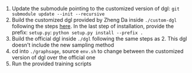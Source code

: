 1. Update the submodule pointing to the customized version of dgl: `git submodule update --init --recursive`
2. Build the customized dgl provided by Zheng Da inside `./custom-dgl` following the steps [here](https://docs.dgl.ai/install/index.html#install-from-source). In the last step of installation, provide the prefix: `setup.py`: `python setup.py install --prefix .`
3. Build the official dgl inside `./dgl` following the same steps as 2. This dgl doesn't include the new sampling method
4. cd into `./graphsage`, source `env.sh` to change between the customized version of dgl over the official one
5. Run the provided training scripts
